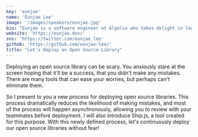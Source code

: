 ```yaml
---
key: 'eunjae'
name: 'Eunjae Lee'
image: '/images/speakers/eunjae.jpg'
bio: "Eunjae is a software engineer at Algolia who takes delight in learning something new. Born and raised in Korea, he moved to Singapore in 2017, and then to Paris in 2019. He's happy to be surrounded by good colleagues at Algolia."
website: 'https://eunjae.dev/'
sns: 'https://twitter.com/eunjae_lee'
github: 'https://github.com/eunjae-lee/'
title: "Let's Deploy an Open Source Library"
---
```


Deploying an open source library can be scary. You anxiously stare at the screen hoping that it'll be a success, that you didn't make any mistakes. There are many tools that can ease your worries, but perhaps can't eliminate them.

So I present to you a new process for deploying open source libraries. This process dramatically reduces the likelihood of making mistakes, and most of the process will happen asynchronously, allowing you to review with your teammates before deployment. I will also introduce Ship.js, a tool created for this purpose. With this newly defined process, let's continuously deploy our open source libraries without fear!
